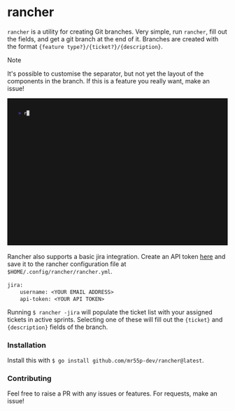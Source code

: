 # rancher

`rancher` is a utility for creating Git branches. Very simple, run `rancher`, fill out the fields,
and get a git branch at the end of it. Branches are created with the format `{feature type?}/{ticket?}/{description}`.

> [!NOTE]
> It's possible to customise the separator, but not yet the layout of the components in the branch.
> If this is a feature you really want, make an issue!

![Rancher demo](demo.gif)

Rancher also supports a basic jira integration. Create an API token
[here](https://id.atlassian.com/manage-profile/security/api-tokens) and save it to the rancher
configuration file at `$HOME/.config/rancher/rancher.yml`.

```!yaml
jira:
    username: <YOUR EMAIL ADDRESS>
    api-token: <YOUR API TOKEN>
```

Running `$ rancher -jira` will populate the ticket list with your assigned tickets in
active sprints. Selecting one of these will fill out the `{ticket}` and `{description}` fields of
the branch.

### Installation

Install this with `$ go install github.com/mr55p-dev/rancher@latest`.

### Contributing

Feel free to raise a PR with any issues or features. For requests, make an issue!
